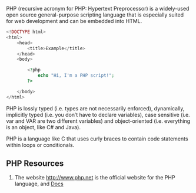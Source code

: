PHP (recursive acronym for PHP: Hypertext Preprocessor) is a widely-used open source general-purpose scripting language that is especially suited for web development and can be embedded into HTML.

``` php
<!DOCTYPE html>
<html>
    <head>
        <title>Example</title>
    </head>
    <body>

        <?php
            echo "Hi, I'm a PHP script!";
        ?>

    </body>
</html>
```

PHP is lossly typed (i.e. types are not necessarily enforced), dynamically, implicitly typed (i.e. you don’t have to declare variables), case sensitive (i.e. var and VAR are two different variables) and object-oriented (i.e. everything is an object, like C# and Java).

PHP is a language like C that uses curly braces to contain code statements within loops or conditionals.

## PHP Resources
 
1.   The website <http://www.php.net> is the official website for the PHP language,  and [Docs](https://www.php.net/manual/en/index.php)